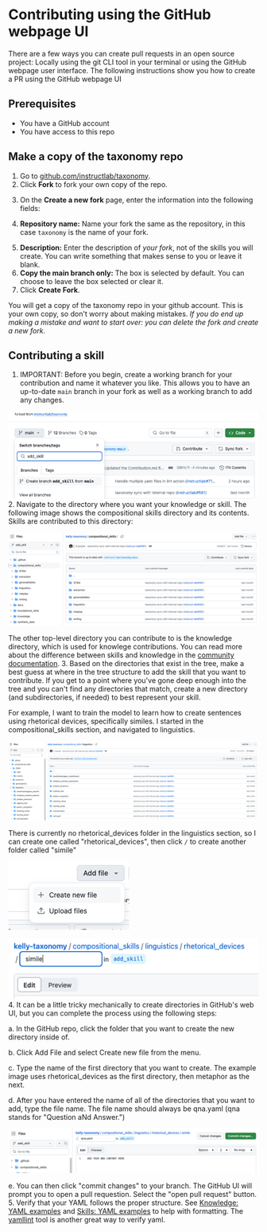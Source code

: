<h1>Contributing using the GitHub webpage UI</h1>
<p>There are a few ways you can create pull requests in an open source project: Locally using the git CLI tool in your terminal or using the GitHub webpage user interface. The following instructions show you how to create a PR using the GitHub webpage UI</p>
<h2>Prerequisites</h2>
<ul>
<li>You have a GitHub account</li>
<li>You have access to this repo</li>
</ul>
<h2>Make a copy of the taxonomy repo</h2>
<ol>
<li>Go to <a href="https://github.com/instructlab/taxonomy">github.com/instructlab/taxonomy</a>.</li>
<li>Click <strong>Fork</strong> to fork your own copy of the repo.</li>
<li>
<p>On the <strong>Create a new fork</strong> page, enter the information into the following fields:</p>
</li>
<li>
<p><strong>Repository name:</strong> Name your fork the same as the repository, in this case <code>taxonomy</code> is the name of your fork.</p>
</li>
<li><strong>Description:</strong> Enter the description of <em>your fork</em>, not of the skills you will create. You can write something that makes sense to you or leave it blank.</li>
<li><strong>Copy the main branch only:</strong> The box is selected by default. You can choose to leave the box selected or clear it.</li>
<li>Click <strong>Create Fork</strong>.</li>
</ol>
<p>You will get a copy of the taxonomy repo in your github account. This is your own copy, so don't worry about making mistakes. <em>If you do end up making a mistake and want to start over: you can delete the fork and create a new fork.</em></p>
<h2>Contributing a skill</h2>
<ol>
<li>IMPORTANT: Before you begin, create a working branch for your contribution and name it whatever you like. This allows you to have an up-to-date <code>main</code> branch in your fork as well as a working branch to add any changes.</li>
</ol>
<p><img alt="add_branch" src="assets/add_skill_branch.png" />
2. Navigate to the directory where you want your knowledge or skill. The following image shows the compositional skills directory and its contents. Skills are contributed to this directory:</p>
<p><img alt="comp_skill" src="assets/comp_skill.png" /></p>
<p>The other top-level directory you can contribute to is the knowledge directory, which is used for knowlege contributions. You can read more about the difference between skills and knowledge in the <a href="https://github.com/instructlab/community/blob/main/docs/README.md">community documentation</a>.
3. Based on the directories that exist in the tree, make a best guess at where in the tree structure to add the skill that you want to contribute. If you get to a point where you've gone deep enough into the tree and you can't find any directories that match, create a new directory (and subdirectories, if needed) to best represent your skill.</p>
<p>For example, I want to train the model to learn how to create sentences using rhetorical devices, specifically similes. I started in the compositional_skills section, and navigated to linguistics.</p>
<p><img alt="linguistics_file" src="assets/linguistics.png" /></p>
<p>There is currently no rhetorical_devices folder in the linguistics section, so I can create one called "rhetorical_devices", then click <code>/</code> to create another folder called "simile"</p>
<p><img alt="new_file" src="assets/new_file.png" /></p>
<p><img alt="simile_folder" src="assets/simile_folder.png" />
4. It can be a little tricky mechanically to create directories in GitHub's web UI, but you can complete the process using the following steps:</p>
<p>a. In the GitHub repo, click the folder that you want to create the new directory inside of.</p>
<p>b. Click Add File and select Create new file from the menu.</p>
<p>c. Type the name of the first directory that you want to create. The example image uses rhetorical_devices as the first directory, then metaphor as the next.</p>
<p>d. After you have entered the name of all of the directories that you want to add, type the file name. The file name should always be qna.yaml (qna stands for "Question aNd Answer.")</p>
<p><img alt="qna_example" src="assets/qna_ex.png" /></p>
<p>e. You can then click "commit changes" to your branch. The GitHub UI will prompt you to open a pull requestion. Select the "open pull request" button.
5. Verify that your YAML follows the proper structure. See <a href="https://github.com/instructlab/taxonomy/blob/main/README.md#knowledge-yaml-examples">Knowledge: YAML examples</a> and <a href="https://github.com/instructlab/taxonomy/blob/main/README.md#skills-yaml-examples">Skills: YAML examples</a> to help with formatting. The <a href="https://www.yamllint.com/">yamllint</a> tool is another great way to verify yaml.</p>